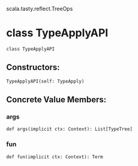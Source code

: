 scala.tasty.reflect.TreeOps
# class TypeApplyAPI

<pre><code class="language-scala" >class TypeApplyAPI</pre></code>
## Constructors:
<pre><code class="language-scala" >TypeApplyAPI(self: TypeApply)</pre></code>

## Concrete Value Members:
### args
<pre><code class="language-scala" >def args(implicit ctx: Context): List[TypeTree]</pre></code>

### fun
<pre><code class="language-scala" >def fun(implicit ctx: Context): Term</pre></code>


